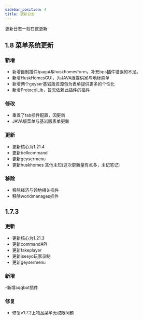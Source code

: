 ```yaml
---
sidebar_position: 4
title: 更新日志
---
```


更新日志一般在这更新

## 1.8  菜单系统更新

### 新增
- 新增自制插件tpagui与huskhomesform，补充bps插件错误的不足。
- 新增HuskHomesGUI，为JAVA版提供家与地标菜单
- 新增两个geyser基岩版资源包为表单提供更多的个性化
- 新增ProtocolLib，暂无依赖此插件的插件

### 修改
- 重置了tab插件配置，因更新
- JAVA版菜单与基岩版表单更新

### 更新
- 更新核心为1.21.4
- 更新bellcommand
- 更新geysermenu
- 更新huskhomes
其他未知(这次更新量有点多，未记笔记)

### 移除
- 移除经济与领地相关插件
- 移除worldmanages插件

## 1.7.3

### 更新
- 更新核心为1.21.3
- 更新commandAPI
- 更新fakeplayer
- 更新iseeyo玩家录制
- 更新geysermenu
### 新增
-新增aqqbot插件
### 修复
- 修复v1.7.2上物品菜单无权限问题